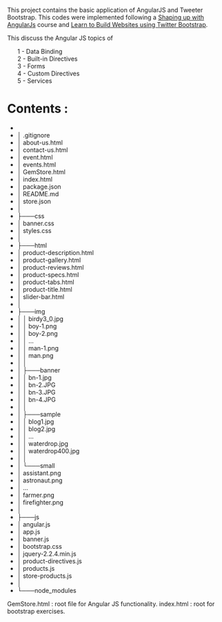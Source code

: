 This project contains the basic application of AngularJS and Tweeter Bootstrap. 
This codes were implemented following a <a href="https://www.codeschool.com/courses/shaping-up-with-angular-js">Shaping up with AngularJs</a> course and <a href="https://www.udemy.com/learn-to-build-websites-using-twitter-bootstrap/learn/v4/content">Learn to Build Websites using Twitter Bootstrap</a>.

This discuss the Angular JS topics of
<ul style='list-style: none'>
<li>1 -  Data Binding</li>
<li>2 -  Built-in Directives</li>
<li>3 -  Forms</li>
<li>4 -  Custom Directives</li>
<li>5 -  Services</li>
</ul>

Contents :
==========
<ul>
<li><root_folder></li>              </li>
<li>│   .gitignore                  </li>
<li>│   about-us.html               </li>
<li>│   contact-us.html             </li>
<li>│   event.html                  </li>
<li>│   events.html                 </li>
<li>│   GemStore.html               </li>
<li>│   index.html                  </li>
<li>│   package.json                </li>
<li>│   README.md                   </li>
<li>│   store.json                  </li>
<li>│                               </li>
<li>├───css                         </li>
<li>│       banner.css              </li>
<li>│       styles.css              </li>
<li>│                               </li>
<li>├───html                        </li>
<li>│       product-description.html</li>
<li>│       product-gallery.html    </li>
<li>│       product-reviews.html    </li>
<li>│       product-specs.html      </li>
<li>│       product-tabs.html       </li>
<li>│       product-title.html      </li>
<li>│       slider-bar.html         </li>
<li>│                               </li>
<li>├───img                         </li>
<li>│   │   birdy3_0.jpg            </li>
<li>│   │   boy-1.png               </li>
<li>│   │   boy-2.png               </li>
<li>│   │   ...                     </li>
<li>│   │   man-1.png               </li>
<li>│   │   man.png                 </li>
<li>│   │                           </li>
<li>│   ├───banner                  </li>
<li>│   │       bn-1.jpg            </li>
<li>│   │       bn-2.JPG            </li>
<li>│   │       bn-3.JPG            </li>
<li>│   │       bn-4.JPG            </li>
<li>│   │                           </li>
<li>│   ├───sample                  </li>
<li>│   │       blog1.jpg           </li>
<li>│   │       blog2.jpg           </li>
<li>│   │       ...                 </li>
<li>│   │       waterdrop.jpg       </li>
<li>│   │       waterdrop400.jpg    </li>
<li>│   │                           </li>
<li>│   └───small                   </li>
<li>│           assistant.png       </li>
<li>│           astronaut.png       </li>
<li>│           ...                 </li>
<li>│           farmer.png          </li>
<li>│           firefighter.png     </li>
<li>│                               </li>
<li>├───js                          </li>
<li>│       angular.js              </li>
<li>│       app.js                  </li>
<li>│       banner.js               </li>
<li>│       bootstrap.css           </li>
<li>│       jquery-2.2.4.min.js     </li>
<li>│       product-directives.js   </li>
<li>│       products.js             </li>
<li>│       store-products.js       </li>
<li>│                               </li>
<li>└───node_modules                </li>
</ul>

GemStore.html : root file for Angular JS functionality.
index.html : root for bootstrap exercises.